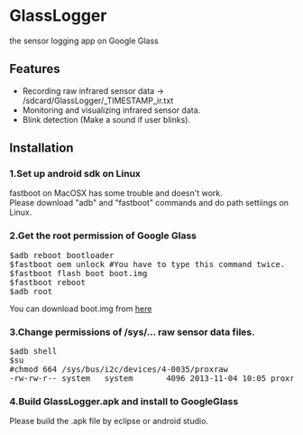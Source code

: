 GlassLogger
===========

the sensor logging app on Google Glass

## Features

* Recording raw infrared sensor data -> /sdcard/GlassLogger/\_TIMESTAMP\_ir.txt
* Monitoring and visualizing infrared sensor data.
* Blink detection (Make a sound if user blinks).

## Installation

### 1.Set up android sdk on Linux

fastboot on MacOSX has some trouble and doesn't work.<br>
Please download "adb" and "fastboot" commands and do path settiings on Linux.

### 2.Get the root permission of Google Glass

<pre>
$adb reboot bootloader
$fastboot oem unlock #You have to type this command twice.
$fastboot flash boot boot.img
$fastboot reboot
$adb root
</pre>

You can download boot.img from [here]("https://developers.google.com/glass/downloads/system")

### 3.Change permissions of /sys/... raw sensor data files.

<pre>
$adb shell
$su
#chmod 664 /sys/bus/i2c/devices/4-0035/proxraw
-rw-rw-r-- system   system       4096 2013-11-04 10:05 proxraw
</pre>

### 4.Build GlassLogger.apk and install to GoogleGlass

Please build the .apk file by eclipse or android studio.
